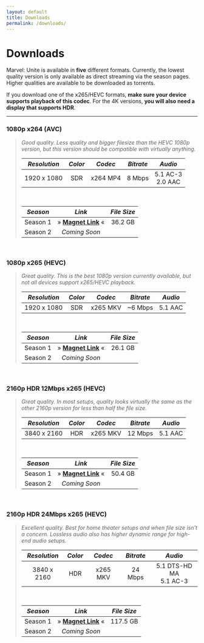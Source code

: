 ```yaml
---
layout: default
title: Downloads
permalink: /downloads/
---
```


# Downloads

Marvel: Unite is available in **five** different formats. Currently, the lowest quality version is only available as direct streaming via the season pages. Higher qualities are available to be downloaded as torrents.

If you download one of the x265/HEVC formats, **make sure your device supports playback of this codec**. For the 4K versions, **you will also need a display that supports HDR**.

* * *

### 1080p x264 (AVC)

>  _Good quality. Less quality and bigger filesize than the HEVC 1080p version, but this version should be compatible with virtually anything._
>
> | _Resolution_ | _Color_ | _Codec_ | _Bitrate_ | _Audio_ |
> | :---: | :---: | :---: | :---: | :---: |
> | 1920 x 1080 | SDR | x264 MP4 | 8 Mbps | 5.1 AC-3 <br /> 2.0 AAC |
>
> <br />
>
> | _Season_ | _Link_ | _File Size_ |
> | :---: | :---: | :---: |
> | Season 1 | » [**Magnet Link**](magnet:?xt=urn:btih:84464abfd394ae693462375fb300539fa440dddb&dn=Marvel%20Unite%20%282023%29%20Season%201%20S01%20%281080p%208Mbps%20x264%20AC3%205.1%20ducko%29&tr=udp%3A%2F%2Ftracker.opentrackr.org%3A1337%2Fannounce&tr=udp%3A%2F%2Fbt1.archive.org%3A6969%2Fannounce&tr=udp%3A%2F%2Fbt2.archive.org%3A6969%2Fannounce) « | 36.2 GB |
> | Season 2 | _Coming Soon_ |

<br />

### 1080p x265 (HEVC)

> _Great quality. This is the best 1080p version currently available, but not all devices support x265/HEVC playback._
> 
> | _Resolution_ | _Color_ | _Codec_ | _Bitrate_ | _Audio_ |
> | :---: | :---: | :---: | :---: | :---: |
> | 1920 x 1080 | SDR | x265 MKV | ~6 Mbps | 5.1 AAC |
>
> <br />
>
> | _Season_ | _Link_ | _File Size_ |
> | :---: | :---: | :---: |
> | Season 1 | » [**Magnet Link**](magnet:?xt=urn:btih:b404bf98c682700c70cd0a5770d80affe986adbd&dn=Marvel%20Unite%20(2023)%20Season%201%20S01%20(1080p%206Mbps%20x265%20HEVC%20AAC%205.1%20ducko)&tr=udp%3a%2f%2fbt2.archive.org%3a6969%2fannounce&tr=udp%3a%2f%2fbt1.archive.org%3a6969%2fannounce&tr=udp%3a%2f%2ftracker.opentrackr.org%3a1337%2fannounce) « | 26.1 GB |
> | Season 2 | _Coming Soon_ |

<br />

### 2160p HDR 12Mbps x265 (HEVC)

> _Great quality. In most setups, quality looks virtually the same as the other 2160p version for less than half the file size._
>
> | _Resolution_ | _Color_ | _Codec_ | _Bitrate_ | _Audio_ |
> | :---: | :---: | :---: | :---: | :---: |
> | 3840 x 2160 | HDR | x265 MKV | 12 Mbps | 5.1 AAC |
>
> <br />
>
> | _Season_ | _Link_ | _File Size_ |
> | :---: | :---: | :---: |
> | Season 1 | » [**Magnet Link**](magnet:?xt=urn:btih:18d3a9a4b66ccc0492bd5f22cf18c830f301ec48&dn=Marvel%20Unite%20(2023)%20Season%201%20S01%20(2160p%2012Mbps%20x265%20HEVC%20HDR%20AAC%205.1%20ducko)&tr=udp%3a%2f%2fbt1.archive.org%3a6969%2fannounce&tr=udp%3a%2f%2fbt2.archive.org%3a6969%2fannounce&tr=udp%3a%2f%2ftracker.opentrackr.org%3a1337%2fannounce) « | 50.4 GB |
> | Season 2 | _Coming Soon_ |

<br />

### 2160p HDR 24Mbps x265 (HEVC)

> _Excellent quality. Best for home theater setups and when file size isn't a concern. Lossless audio also has higher dynamic range for high-end audio setups._
>
> | _Resolution_ | _Color_ | _Codec_ | _Bitrate_ | _Audio_ |
> | :---: | :---: | :---: | :---: | :---: |
> | 3840 x 2160 | HDR | x265 MKV | 24 Mbps | 5.1 DTS-HD MA <br /> 5.1 AC-3 |
>
> <br />
>
> | _Season_ | _Link_ | _File Size_ |
> | :---: | :---: | :---: |
> | Season 1 | » [**Magnet Link**](magnet:?xt=urn:btih:dbe269f2c9d0d782ccd6a25316dc0d1dc2be7f3a&dn=Marvel%20Unite%20(2023)%20Season%201%20S01%20(2160p%2024Mbps%20x265%20HEVC%20HDR%20DTS-HD%20MA%205.1%20ducko)&tr=udp%3a%2f%2ftracker.opentrackr.org%3a1337%2fannounce&tr=udp%3a%2f%2fbt2.archive.org%3a6969%2fannounce&tr=udp%3a%2f%2fbt1.archive.org%3a6969%2fannounce) « | 117.5 GB |
> | Season 2 | _Coming Soon_ |
